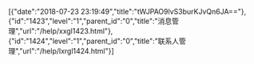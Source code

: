 [{"date":"2018-07-23 23:19:49","title":"tWJPAO9lvS3burKJvQn6JA=="},{"id":"1423","level":"1","parent_id":"0","title":"消息管理","url":"/help/xxgl1423.html"},{"id":"1424","level":"1","parent_id":"0","title":"联系人管理","url":"/help/lxrgl1424.html"}]
